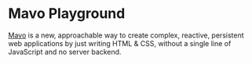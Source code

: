 # Mavo Playground

[Mavo](https://mavo.io/) is a new, approachable way to create complex, reactive, persistent web applications by just writing HTML & CSS, without a single line of JavaScript and no server backend.

